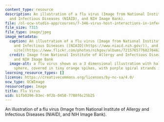 ```yaml
---
content_type: resource
description: An illustration of a flu virus (Image from National Institute of Allergy
  and Infectious Diseases (NIAID), and NIH Image Bank).
file: /ol-ocw-studio-app/courses/7-346-virus-host-interactions-in-infectious-diseases-spring-2013/b1fb039603ec9f2b04507780f6c25b25_7-346s13-th.jpg
file_size: 7315
file_type: image/jpeg
image_metadata:
  caption: An illustration of a flu virus (Image from National Institute of Allergy
    and Infectious Diseases ([NIAID](https://www.niaid.nih.gov/)), and [NIH Flickr
    site](https://www.flickr.com/photos/nihgov/albums/72157657768276462)).
  credit: Image from National Institute of Allergy and Infectious Diseases (NIAID),
    and NIH Image Bank
  image-alt: a flu virus shown as a 3 dimensional illustration with half of a blue-green
    sphere, covered in tiny orange spikes, with purple spiral strands inside the sphere.
learning_resource_types: []
license: https://creativecommons.org/licenses/by-nc-sa/4.0/
ocw_type: OCWImage
resourcetype: Image
title: Flu Virus
uid: b1fb0396-03ec-9f2b-0450-7780f6c25b25
---
```

An illustration of a flu virus (Image from National Institute of Allergy and Infectious Diseases (NIAID), and NIH Image Bank).